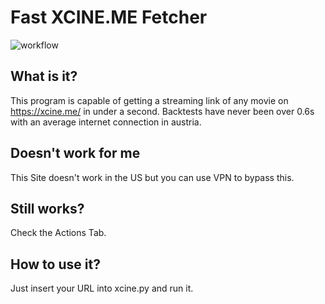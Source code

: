 # Fast XCINE.ME Fetcher
![workflow](https://github.com/JohnGrubba/XCINE-Fetcher/actions/workflows/main.yml/badge.svg)
## What is it?
This program is capable of getting a streaming link of any movie on https://xcine.me/ in under a second.
Backtests have never been over 0.6s with an average internet connection in austria.

## Doesn't work for me
This Site doesn't work in the US but you can use VPN to bypass this.

## Still works?
Check the Actions Tab.

## How to use it?
Just insert your URL into xcine.py and run it.
